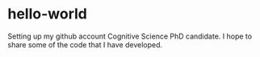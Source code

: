 # hello-world
Setting up my github account
Cognitive Science PhD candidate. I hope to share some of the code that I have developed.
